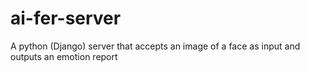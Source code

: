 # ai-fer-server
A python (Django) server that accepts an image of a face as input and outputs an emotion report
